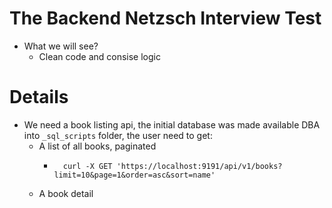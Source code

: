 # The Backend Netzsch Interview Test

- What we will see?
  - Clean code and consise logic
  
  
# Details

- We need a book listing api, the initial database was made available DBA into `_sql_scripts` folder, the user need to get:
  - A list of all books, paginated
    - ```
        curl -X GET 'https://localhost:9191/api/v1/books?limit=10&page=1&order=asc&sort=name'
      ```
  - A book detail
